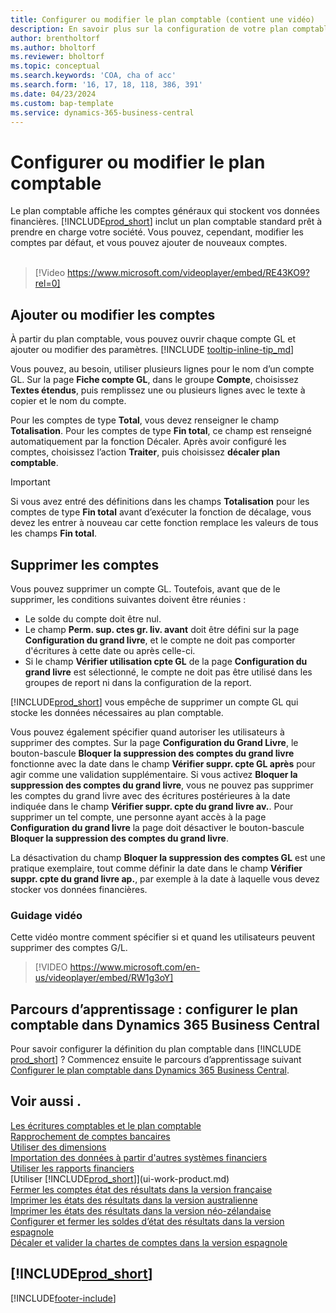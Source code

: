 ```yaml
---
title: Configurer ou modifier le plan comptable (contient une vidéo)
description: En savoir plus sur la configuration de votre plan comptable avec les comptes généraux qui stockent vos données financières.
author: brentholtorf
ms.author: bholtorf
ms.reviewer: bholtorf
ms.topic: conceptual
ms.search.keywords: 'COA, cha of acc'
ms.search.form: '16, 17, 18, 118, 386, 391'
ms.date: 04/23/2024
ms.custom: bap-template
ms.service: dynamics-365-business-central
---
```

# Configurer ou modifier le plan comptable

Le plan comptable affiche les comptes généraux qui stockent vos données financières. [!INCLUDE[prod_short](includes/prod_short.md)] inclut un plan comptable standard prêt à prendre en charge votre société. Vous pouvez, cependant, modifier les comptes par défaut, et vous pouvez ajouter de nouveaux comptes.
<br><br>  

> [!Video https://www.microsoft.com/videoplayer/embed/RE43KO9?rel=0]

## Ajouter ou modifier les comptes

À partir du plan comptable, vous pouvez ouvrir chaque compte GL et ajouter ou modifier des paramètres. [!INCLUDE [tooltip-inline-tip_md](includes/tooltip-inline-tip_md.md)] 

Vous pouvez, au besoin, utiliser plusieurs lignes pour le nom d’un compte GL. Sur la page **Fiche compte GL**, dans le groupe **Compte**, choisissez **Textes étendus**, puis remplissez une ou plusieurs lignes avec le texte à copier et le nom du compte.  

Pour les comptes de type **Total**, vous devez renseigner le champ **Totalisation**. Pour les comptes de type **Fin total**, ce champ est renseigné automatiquement par la fonction Décaler. Après avoir configuré les comptes, choisissez l’action **Traiter**, puis choisissez **décaler plan comptable**.  

> [!IMPORTANT]
> Si vous avez entré des définitions dans les champs **Totalisation** pour les comptes de type **Fin total** avant d’exécuter la fonction de décalage, vous devez les entrer à nouveau car cette fonction remplace les valeurs de tous les champs **Fin total**.

## Supprimer les comptes

Vous pouvez supprimer un compte GL. Toutefois, avant que de le supprimer, les conditions suivantes doivent être réunies :  

* Le solde du compte doit être nul.  
* Le champ **Perm. sup. ctes gr. liv. avant** doit être défini sur la page **Configuration du grand livre**, et le compte ne doit pas comporter d'écritures à cette date ou après celle-ci.  
* Si le champ **Vérifier utilisation cpte GL** de la page **Configuration du grand livre** est sélectionné, le compte ne doit pas être utilisé dans les groupes de report ni dans la configuration de la report.  

[!INCLUDE[prod_short](includes/prod_short.md)] vous empêche de supprimer un compte GL qui stocke les données nécessaires au plan comptable.  

Vous pouvez également spécifier quand autoriser les utilisateurs à supprimer des comptes. Sur la page **Configuration du Grand Livre**, le bouton-bascule **Bloquer la suppression des comptes du grand livre** fonctionne avec la date dans le champ **Vérifier suppr. cpte GL après** pour agir comme une validation supplémentaire. Si vous activez **Bloquer la suppression des comptes du grand livre**, vous ne pouvez pas supprimer les comptes du grand livre avec des écritures postérieures à la date indiquée dans le champ **Vérifier suppr. cpte du grand livre av.**. Pour supprimer un tel compte, une personne ayant accès à la page **Configuration du grand livre** la page doit désactiver le bouton-bascule **Bloquer la suppression des comptes du grand livre**.  

La désactivation du champ **Bloquer la suppression des comptes GL** est une pratique exemplaire, tout comme définir la date dans le champ **Vérifier suppr. cpte du grand livre ap.**, par exemple à la date à laquelle vous devez stocker vos données financières.  

### Guidage vidéo

Cette vidéo montre comment spécifier si et quand les utilisateurs peuvent supprimer des comptes G/L.

>[!VIDEO https://www.microsoft.com/en-us/videoplayer/embed/RW1g3oY]

## Parcours d’apprentissage : configurer le plan comptable dans Dynamics 365 Business Central

Pour savoir configurer la définition du plan comptable dans [!INCLUDE [prod_short](includes/prod_short.md)] ? Commencez ensuite le parcours d’apprentissage suivant [Configurer le plan comptable dans Dynamics 365 Business Central](/training/modules/chart-accounts-dynamics-365-business-central).

## Voir aussi .

[Les écritures comptables et le plan comptable](finance-general-ledger.md)  
[Rapprochement de comptes bancaires](bank-manage-bank-accounts.md)  
[Utiliser des dimensions](finance-dimensions.md)  
[Importation des données à partir d'autres systèmes financiers](across-import-data-configuration-packages.md)  
[Utiliser les rapports financiers](bi-how-work-account-schedule.md)  
[Utiliser [!INCLUDE[prod_short](includes/prod_short.md)]](ui-work-product.md)  
[Fermer les comptes état des résultats dans la version française](LocalFunctionality/France/how-to-close-income-statement-accounts.md)  
[Imprimer les états des résultats dans la version australienne](LocalFunctionality/Australia/how-to-print-income-statements.md)  
[Imprimer les états des résultats dans la version néo-zélandaise](LocalFunctionality/NewZealand/how-to-print-income-statements.md)  
[Configurer et fermer les soldes d’état des résultats dans la version espagnole](LocalFunctionality/Spain/how-to-set-up-and-close-income-statement-balances.md)  
[Décaler et valider la chartes de comptes dans la version espagnole](LocalFunctionality/Spain/how-to-indent-and-validate-chart-of-accounts.md)  

## [!INCLUDE[prod_short](includes/free_trial_md.md)]

[!INCLUDE[footer-include](includes/footer-banner.md)]
